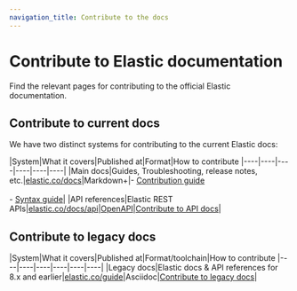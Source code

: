 ```yaml
---
navigation_title: Contribute to the docs
---
```


# Contribute to Elastic documentation

Find the relevant pages for contributing to the official Elastic documentation.

## Contribute to current docs

We have two distinct systems for contributing to the current Elastic docs:

|System|What it covers|Published at|Format|How to contribute
|----|----|----|----|----|----|
|Main docs|Guides, Troubleshooting, release notes, etc.|[elastic.co/docs](https://www.elastic.co/docs)|Markdown+|- [Contribution guide](./contribute/index.md) <br><br> - [Syntax guide](./syntax/index.md)|
|API references|Elastic REST APIs|[elastic.co/docs/api](https://www.elastic.co/docs/api/)|[OpenAPI](https://swagger.io/specification/)|[Contribute to API docs](./api-docs/index.md)|

## Contribute to legacy docs

|System|What it covers|Published at|Format/toolchain|How to contribute
|----|----|----|----|----|----|
|Legacy docs|Elastic docs & API references for 8.x and earlier|[elastic.co/guide](https://www.elastic.co/guide/index.html)|Asciidoc|[Contribute to legacy docs](./contribute/legacy-docs.md)|
